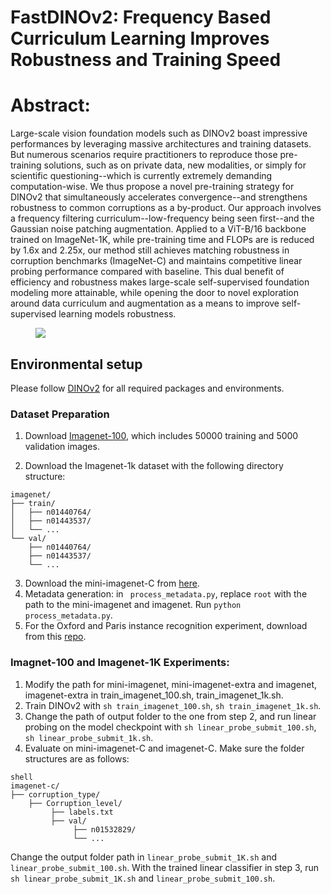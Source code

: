 # FastDINOv2: Frequency Based Curriculum Learning Improves Robustness and Training Speed
# Abstract:
Large-scale vision foundation models such as DINOv2 boast impressive performances by leveraging massive architectures and training datasets. But numerous scenarios require practitioners to reproduce those pre-training solutions, such as on private data, new modalities, or simply for scientific questioning--which is currently extremely demanding computation-wise. We thus propose a novel pre-training strategy for DINOv2 that simultaneously accelerates convergence--and strengthens robustness to common corruptions as a by-product. Our approach involves a frequency filtering curriculum--low-frequency being seen first--and the Gaussian noise patching augmentation. Applied to a ViT-B/16 backbone trained on ImageNet-1K, while pre-training time and FLOPs are is reduced by 1.6x and 2.25x, our method still achieves matching robustness in corruption benchmarks (ImageNet-C) and maintains competitive linear probing performance compared with baseline. This dual benefit of efficiency and robustness makes large-scale self-supervised foundation modeling more attainable, while opening the door to novel exploration around data curriculum and augmentation as a means to improve self-supervised learning models robustness. 

<figure>
<img src="teaser_new.jpg">
<!-- <img src="img/noisy_framework.png">
<img src="img/dinov2_regularization.png"> -->
</figure>

## Environmental setup
Please follow [DINOv2](https://github.com/facebookresearch/dinov2) for all required packages and environments.

### Dataset Preparation
1. Download [Imagenet-100](https://drive.google.com/file/d/1BpNAjPypv5l9U0Wu9x3_IgN09_vf9A9O/view?usp=sharing), which includes 50000 training and 5000 validation images.

2. Download the Imagenet-1k dataset with the following directory structure:
```shell
imagenet/
├── train/
│   ├── n01440764/
│   ├── n01443537/
│   └── ...
└── val/
    ├── n01440764/
    ├── n01443537/
    └── ...
```
3. Download the mini-imagenet-C from [here](https://drive.google.com/file/d/1V2SxC_eF6C5eai1is4aM33C4erJUg6Gi/view?usp=sharing).
4. Metadata generation: in ``` process_metadata.py```, replace ```root``` with the path to the mini-imagenet and imagenet. Run ```python process_metadata.py```.
5. For the Oxford and Paris instance recognition experiment, download from this [repo](https://github.com/filipradenovic/revisitop).


### Imagnet-100 and Imagenet-1K Experiments:
1. Modify the path for mini-imagenet, mini-imagenet-extra and imagenet, imagenet-extra in train_imagenet_100.sh, train_imagenet_1k.sh.
2. Train DINOv2 with ```sh train_imagenet_100.sh```, ```sh train_imagenet_1k.sh```.
3. Change the path of output folder to the one from step 2, and run linear probing on the model checkpoint with ```sh linear_probe_submit_100.sh```, ```sh linear_probe_submit_1k.sh```.
4. Evaluate on mini-imagenet-C and imagenet-C. Make sure the folder structures are as follows:
```
shell
imagenet-c/
├── corruption_type/
    ├── Corruption_level/
         ├── labels.txt
         ├── val/
              ├── n01532829/
              └── ...
```
Change the output folder path in ```linear_probe_submit_1K.sh``` and ```linear_probe_submit_100.sh```. With the trained linear classifier in step 3, run ```sh linear_probe_submit_1K.sh``` and ```linear_probe_submit_100.sh```.
